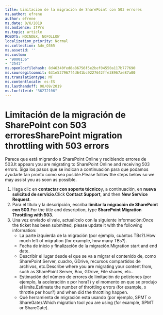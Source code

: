```yaml
---
title: Limitación de la migración de SharePoint con 503 errores
ms.author: efrene
author: efrene
ms.date: 8/8/2019
ms.audience: ITPro
ms.topic: article
ROBOTS: NOINDEX, NOFOLLOW
localization_priority: Normal
ms.collection: Adm_O365
ms.assetid: ''
ms.custom:
- "9000136"
- "2541"
ms.openlocfilehash: 8d46340fed8a86756f5e2bef04550a117b777690
ms.sourcegitcommit: 631e527967f4d641bc9227642ffe38967ae87a00
ms.translationtype: MT
ms.contentlocale: es-ES
ms.lasthandoff: 08/09/2019
ms.locfileid: "36272106"
---
```

# <a name="sharepoint-migration-throttling-with-503-errors"></a><span data-ttu-id="c80f3-102">Limitación de la migración de SharePoint con 503 errores</span><span class="sxs-lookup"><span data-stu-id="c80f3-102">SharePoint migration throttling with 503 errors</span></span>

<span data-ttu-id="c80f3-103">Parece que está migrando a SharePoint Online y recibiendo errores de 503.</span><span class="sxs-lookup"><span data-stu-id="c80f3-103">It appears you are migrating to SharePoint Online and receiving 503 errors.</span></span> <span data-ttu-id="c80f3-104">Siga los pasos que se indican a continuación para que podamos ayudarle tan pronto como sea posible.</span><span class="sxs-lookup"><span data-stu-id="c80f3-104">Please follow the steps below so we may assist you as soon as possible.</span></span> 

1. <span data-ttu-id="c80f3-105">Haga clic en **contactar con soporte técnico**y, a continuación, en **nueva solicitud de servicio**.</span><span class="sxs-lookup"><span data-stu-id="c80f3-105">Click **Contact Support**, and then **New Service Request**.</span></span>
2. <span data-ttu-id="c80f3-106">Para el título y la descripción, escriba **limitar la migración de SharePoint con 503**.</span><span class="sxs-lookup"><span data-stu-id="c80f3-106">For the title and description, type **SharePoint Migration Throttling with 503**.</span></span>
3. <span data-ttu-id="c80f3-107">Una vez enviado el vale, actualícelo con la siguiente información:</span><span class="sxs-lookup"><span data-stu-id="c80f3-107">Once the ticket has been submitted, please update it with the following information:</span></span>
    - <span data-ttu-id="c80f3-108">La parte izquierda de la migración (por ejemplo, cuántos TBs?).</span><span class="sxs-lookup"><span data-stu-id="c80f3-108">How much left of migration (for example, how many TBs?).</span></span>
    - <span data-ttu-id="c80f3-109">Fecha de inicio y finalización de la migración.</span><span class="sxs-lookup"><span data-stu-id="c80f3-109">Migration start and end date.</span></span>
    - <span data-ttu-id="c80f3-110">Describir el lugar desde el que se va a migrar el contenido de, como SharePoint Server, cuadro, GDrive, recursos compartidos de archivos, etc.</span><span class="sxs-lookup"><span data-stu-id="c80f3-110">Describe where you are migrating your content from, such as SharePoint Server, Box, GDrive, File shares, etc..</span></span>
    - <span data-ttu-id="c80f3-111">Estimación del número de errores de limitación de peticiones (por ejemplo, la aceleración x por hora?) y el momento en que se produjo el límite.</span><span class="sxs-lookup"><span data-stu-id="c80f3-111">Estimate the number of throttling errors (for example, x throttle per hour?) and when did the throttling happen.</span></span>
    - <span data-ttu-id="c80f3-112">Qué herramienta de migración está usando (por ejemplo, SPMT o ShareGate).</span><span class="sxs-lookup"><span data-stu-id="c80f3-112">Which migration tool you are using (for example, SPMT or ShareGate).</span></span>


